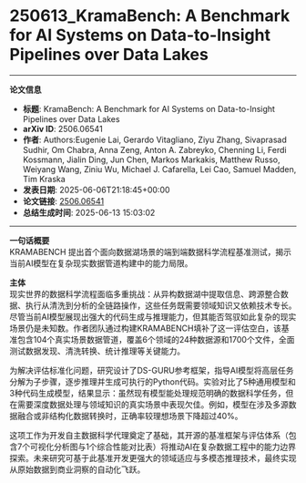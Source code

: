 # 250613_KramaBench: A Benchmark for AI Systems on Data-to-Insight Pipelines over Data Lakes

---
**论文信息**

- **标题**: KramaBench: A Benchmark for AI Systems on Data-to-Insight Pipelines over Data Lakes
- **arXiv ID**: 2506.06541
- **作者**: Authors:Eugenie Lai, Gerardo Vitagliano, Ziyu Zhang, Sivaprasad Sudhir, Om Chabra, Anna Zeng, Anton A. Zabreyko, Chenning Li, Ferdi Kossmann, Jialin Ding, Jun Chen, Markos Markakis, Matthew Russo, Weiyang Wang, Ziniu Wu, Michael J. Cafarella, Lei Cao, Samuel Madden, Tim Kraska
- **发表日期**: 2025-06-06T21:18:45+00:00
- **论文链接**: [2506.06541](https://arxiv.org/abs/2506.06541)
- **总结生成时间**: 2025-06-13 15:03:02

---

**一句话概要**  
KRAMABENCH 提出首个面向数据湖场景的端到端数据科学流程基准测试，揭示当前AI模型在复杂现实数据管道构建中的能力局限。

**主体**  
现实世界的数据科学流程面临多重挑战：从异构数据湖中提取信息、跨源整合数据、执行从清洗到分析的全链路操作，这些任务既需要领域知识又依赖技术专长。尽管当前AI模型展现出强大的代码生成与推理能力，但其能否驾驭如此复杂的现实场景仍是未知数。作者团队通过构建KRAMABENCH填补了这一评估空白，该基准包含104个真实场景数据管道，覆盖6个领域的24种数据源和1700个文件，全面测试数据发现、清洗转换、统计推理等关键能力。

为解决评估标准化问题，研究设计了DS-GURU参考框架，指导AI模型将高层任务分解为子步骤，逐步推理并生成可执行的Python代码。实验对比了5种通用模型和3种代码生成模型，结果显示：虽然现有模型能处理规范明确的数据科学任务，但在需要深度数据处理与领域知识的真实场景中表现欠佳。例如，模型在涉及多源数据融合或非结构化数据转换时，正确率较理想场景下降超过40%。

这项工作为开发自主数据科学代理奠定了基础，其开源的基准框架与评估体系（包含7个可视化分析图与1个综合性能对比表）将推动AI在复杂数据工程中的能力边界探索。未来研究可基于此基准开发更强大的领域适应与多模态推理技术，最终实现从原始数据到商业洞察的自动化飞跃。